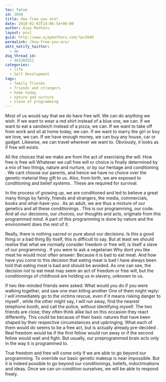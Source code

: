 ```yaml
---
toc: false
id: 2040
title: How free you are?
date: 2010-02-03T14:06:54+00:00
author: Ajay Matharu
layout: post
guid: http://www.ajaymatharu.com/?p=2040
permalink: /how-free-you-are/
aktt_notify_twitter:
  - no
dsq_thread_id:
  - 465385551
categories:
  - life
  - Self Development
tags:
  - family friends
  - friends and strangers
  - home today
  - nature and nurture
  - slave of programming
---
```

Most of us would say that we do have free will. We can do anything we wish. If we want to wear a red shirt instead of a blue one, we can. If we want to eat a sandwich instead of a pizza, we can. If we want to take off from work and sit at home today, we can. If we want to marry the girl or boy we love, we can. If we have enough money, we can buy any house, car or gadget. Likewise, we can travel wherever we want to. Obviously, it looks as if free will exists.

All the choices that we make are from the act of exercising the will. How free is free will Whatever we call free will or choice is finally determined by a mix of two things, nature and nurture, or by our heritage and conditioning . We cant choose our parents, and hence we have no choice over the genetic material they gift to us. Also, from birth, we are exposed to conditioning and belief systems . These are required for survival.

In the process of growing up, we are conditioned and led to believe a great many things by family, friends and strangers, the media, commercials, books and what-have-you . As an adult, we are thus a mixture of our genetics and all these conditionings . This is our programming, our code. And all our decisions, our choices, our thoughts and acts, originate from this programmed mind. A part of this programming is done by nature and the environment does the rest of it.

Really, there is nothing sacred or pure about our decisions. Is this a good thing or a bad thing By itself, this is difficult to say. But at least we should realise that what we normally consider freedom or free will, is itself a slave of our programming . If you were to ask a vegetarian Why dont you like meat he would most often answer: Because it is bad to eat meat. And how have you come to this decision that eating meat is bad I have always been told that eating meat is bad and should be avoided. As one can see, the decision not to eat meat may seem an act of freedom or free will, but the conditionings of childhood are holding us in slavery, unknown to us.

If two like-minded friends were asked: What would you do if you were walking together, and saw one man killing another One of them might reply: I will immediately go to the victims rescue, even if it means risking danger to myself , while the other might say, I will run away, find the nearest telephone booth, and call the police, without identifying myself. The two friends are close; they often think alike but on this occasion they react differently. This could be because of their basic natures that have been shaped by their respective circumstances and upbringing. What each of them would do seems to be a free act, but is actually already pre-decided . Real freedom would be if the first fellow would run away or if the second fellow would wait and fight. But usually, our preprogrammed brain acts only in the way it is programmed to.

True freedom and free will come only if we are able to go beyond our programming. To override our basic genetic makeup is near impossible. But it is indeed possible to go beyond our conditionings, beliefs, indoctrinations and ideas. Once we can un-condition ourselves, we will be able to respond freely.
